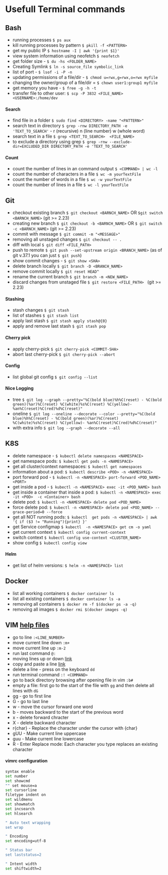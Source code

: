 # Usefull Terminal commands

## Bash

 - running processes ```$ ps aux```
 - kill running processes by pattern ```$ pkill -f <PATTERN>  ```
 - get my public IP ```$ hostname -I | awk '{print $1}'```
 - view system information using neofetch ```$ neofetch``` 
 - get folder size - ```$ du -hs <FOLDER_NAME>```
 - Creating Symlink ```$ ln -s source_file symbolic_link```
 - list of port - ```$ lsof -i -P -n```
 - updating permissions of a file/dir - ```$ chmod u=rwx,g=rwx,o=rwx myfile```
 - changing the owner/group of a file/dir = ```$ chown user1:group1 myfile```
 - get memory you have - ```$ free -g -h -t```
 - transfer file to other user: ```$ scp -P 3832 <FILE_NAME> <USERNAME>:/home/dev```
 
#### Search
 - find file in a folder ```$ sudo find <DIRECTORY> -name "<PATTERN>"```
 - search text in directory ```$ grep -rnw DIRECTORY_PATH -e 'TEXT_TO_SEARCH'``` - r (recursive) n (line number) w (whole word)
 - search text in a file ```$ grep <TEXT_TO_SEARCH>  <FILE_NAME>```
 - to exclude a directory using grep ```$ grep -rnw --exclude-dir=EXCLUDED_DIR DIRECTORY_PATH -e 'TEXT_TO_SEARCH' ```
 
#### Count
 - count the number of lines in an command output ```$ <COMMAND> | wc -l```
 - count the number of characters in a file ```$ wc -m yourTextFile```
 - count the number of words in a file ```$ wc -w yourTextFile```
 - count the number of lines in a file ```$ wc -l yourTextFile```

## Git
 - checkout existing branch ```$ git checkout <BARNCH_NAME>``` OR ```$git switch <BARNCH_NAME>``` (git >= 2.23)
 - creating new branch ```$ git checkout -b <BARNCH_NAME>``` OR ```$ git switch -c <BARNCH_NAME>``` (git >= 2.23)
 - commit with message ```$ git commit -m "<MESSAGE>" ```
 - removing all unstaged changes ```$ git checkout -- .```
 - diff with local ```$ git diff <FILE_PATH>```
 - push to remote ```$ git push --set-upstream origin <BRANCH_NAME>``` (as of git v.37.1 you can just ```$ git push```)
 - show commit changes - ```$ git show <SHA>```
 - delete branch locally ```$ git branch -D <BRANCH_NAME>```
 - remove commit locally ```$ git reset HEAD^ ```
 - rename the current branch ```$ git branch -m <NEW_NAME>```
 - discard changes from unstaged file ```$ git restore <FILE_PATH> ``` (git >= 2.23)
#### Stashing
 - stash changes ```$ git stash```
 - list of stashes ```$ git stash list```
 - apply last stash ```$ git stash apply stash@{0}```
 - apply and remove last stash ```$ git stash pop```
#### Cherry pick
 - apply cherry-pick ```$ git cherry-pick <COMMIT-SHA>```
 - abort last cherry-pick ```$ git cherry-pick --abort```
#### Config
 - list global git config ```$ git config --list```
#### Nice Logging
 - tree ```$ git log --graph --pretty="%C(bold blue)%h%C(reset) - %C(bold green)(%ar)%C(reset) %C(white)%s%C(reset) %C(yellow)- %an%C(reset)%C(red)%d%C(reset)"```
 - oneline ```$ git log --oneline --decorate --color --pretty="%C(bold blue)%h%C(reset) - %C(bold green)(%ar)%C(reset) %C(white)%s%C(reset) %C(yellow)- %an%C(reset)%C(red)%d%C(reset)"```
 - with extra info ```$ git log --graph --decorate --all```

## K8S
 - delete namespace - ```$ kubectl delete namespaces <NAMESPACE>```
 - get namespace pods: ```$ kubectl get pods -n <NAMESPACE>```
 - get all cluster/context namespaces: ```$ kubectl get namespaces```
 - information about a pod: ```$ kubectl describe <POD> -n <NAMESPACE>```
 - port forward pod - ```$ kubectl -n <NAMESPACE> port-forward <POD_NAME> <PORT>```
 - get inside a pod - ```$ kubectl -n <NAMESPACE> exec -it <POD_NAME> bash```
 - get inside a container that inside a pod: ```$ kubectl -n <NAMESPACE> exec -it <POD>  -c <Container> bash```
 - delete pod: ```$ kubectl -n <NAMESPACE> delete pod <POD_NAME>```
 - force delete pod: ```$ kubectl -n <NAMESPACE> delete pod <POD_NAME> --grace-period=0 --force```
 - get all NOT running pods: ```$ kubectl  get pods -n <NAMESPACE> | awk '{ if ($3 != "Running"){print} }'```
 - get Service configmap  ```$ kubectl  -n <NAMESPACE> get cm -o yaml```
 - get current context ```$ kubectl config current-context```
 - switch context ```$ kubectl config use-context <CLUSTER_NAME>```
 - show config ```$ kubectl config view```
#### Helm 
 - get list of helm versions: ```$ helm -n <NAMESPACE> list```

## Docker
 - list all working containers ```$ docker container ls```
 - list all existing containers ```$ docker container ls -a```
 - removing all containers ```$ docker rm -f $(docker ps -a -q)```
 - removing all images ```$ docker rmi $(docker images -q)```
 
## VIM [help files](https://vimhelp.org/)
 - go to line ```:<LINE_NUMBER> ```
 - move current line down ```:m+ ```
 - move current line up ```:m-2 ```
 - run last command ```@: ```
 - moving lines up or down [link](https://vim.fandom.com/wiki/Moving_lines_up_or_down)
 - copy and paste a line  [link](https://www.vimfromscratch.com/articles/how-to-copy-and-paste-a-line-in-vim)
 - delete a line - press on the keyboard ```dd```
 - run terminal command ```:! <COMMAND> ```
 - go to back directory browsing after opening file in vim ```:b#```
 - empty a file: first go to the start of the file with ```gg``` and then delete all lines with ```dG``` 
 - gg - go to first line
 - G - go to last line
 - w - move the cursor forward one word
 - b - moves backward to the start of the previous word
 - x - delete forward chracter
 - X - delete backward character
 - r{char} - Replace the character under the cursor with {char}
 - gUU - Make current line uppercase
 - guu - Make current line lowercase
 - R - Enter Replace mode: Each character you type replaces an existing character

#### vimrc configuration
```sh
syntax enable
set number
set showcmd
"" set mouse=a
set cursorline
filetype indent on
set wildmenu
set showmatch
set incsearch
set hlsearch

" Auto text wrapping
set wrap

" Encoding
set encoding=utf-8

" Status bar
set laststatus=2

" Intent width
set shiftwidth=2
```
